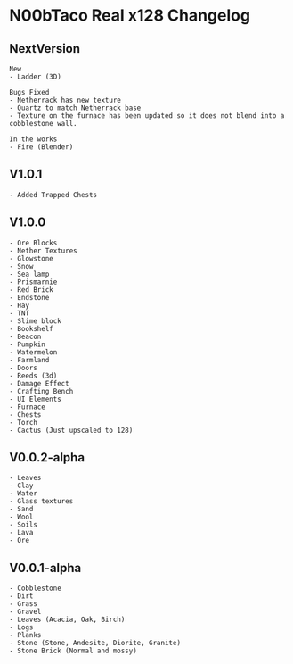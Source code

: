 N00bTaco Real x128 Changelog
======

NextVersion
------
    New
    - Ladder (3D)
    
    Bugs Fixed
    - Netherrack has new texture
    - Quartz to match Netherrack base
    - Texture on the furnace has been updated so it does not blend into a cobblestone wall.
	
	In the works
	- Fire (Blender)

V1.0.1
------
	- Added Trapped Chests

V1.0.0
------

	- Ore Blocks
	- Nether Textures
	- Glowstone
	- Snow
	- Sea lamp
	- Prismarnie
	- Red Brick
	- Endstone
	- Hay
	- TNT
	- Slime block
	- Bookshelf
	- Beacon
	- Pumpkin
	- Watermelon
	- Farmland
	- Doors
	- Reeds (3d)
	- Damage Effect
	- Crafting Bench
	- UI Elements
	- Furnace 
	- Chests
	- Torch
	- Cactus (Just upscaled to 128)
	

V0.0.2-alpha
------
	- Leaves
	- Clay
	- Water 
	- Glass textures
	- Sand
	- Wool
	- Soils
	- Lava
	- Ore
		
V0.0.1-alpha
------
	- Cobblestone
	- Dirt
	- Grass
	- Gravel
	- Leaves (Acacia, Oak, Birch)
	- Logs
	- Planks
	- Stone (Stone, Andesite, Diorite, Granite)
	- Stone Brick (Normal and mossy)
